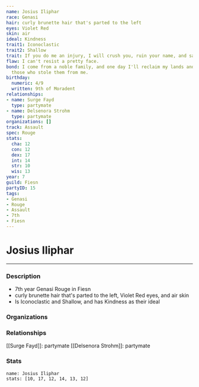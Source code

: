 ```yaml
---
name: Josius Iliphar
race: Genasi
hair: curly brunette hair that's parted to the left
eyes: Violet Red
skin: air
ideal: Kindness
trait1: Iconoclastic
trait2: Shallow
trait: If you do me an injury, I will crush you, ruin your name, and salt your fields.
flaw: I can't resist a pretty face.
bond: I come from a noble family, and one day I'll reclaim my lands and title from
  those who stole them from me.
birthday:
  numeric: 4/9
  written: 9th of Moradent
relationships:
- name: Surge Fayd
  type: partymate
- name: Delsenora Strohm
  type: partymate
organizations: []
track: Assault
spec: Rouge
stats:
  cha: 12
  con: 12
  dex: 17
  int: 14
  str: 10
  wis: 13
year: 7
guild: Fiesn
partyID: 15
tags:
- Genasi
- Rouge
- Assault
- 7th
- Fiesn
---
```

# Josius Iliphar
---
### Description
- 7th year Genasi Rouge in Fiesn
- curly brunette hair that's parted to the left, Violet Red eyes, and air skin
- Is Iconoclastic and Shallow, and has Kindness as their ideal

### Organizations
### Relationships
[[Surge Fayd]]: partymate
[[Delsenora Strohm]]: partymate
### Stats
```statblock
name: Josius Iliphar
stats: [10, 17, 12, 14, 13, 12]
```